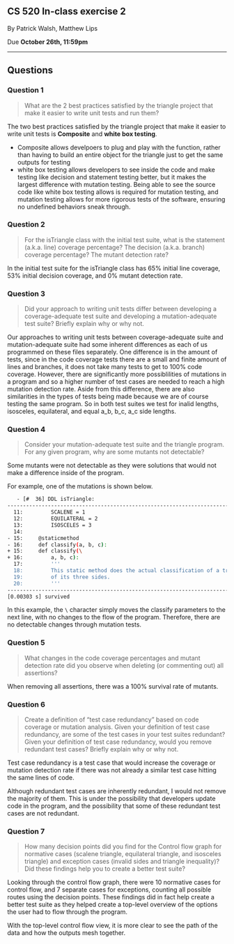 ## CS 520 In-class exercise 2

By Patrick Walsh, Matthew Lips

Due **October 26th, 11:59pm**

---

## Questions

### Question 1
> What are the 2 best practices satisfied by the triangle project that make it easier to write unit tests and run them?

The two best practices satisfied by the triangle project that make it easier to write unit tests is **Composite** and **white box testing**.
- Composite allows develpoers to plug and play with the function, rather than having to build an entire object for the triangle just to get the same outputs for testing
- white box testing allows developers to see inside the code and make testing like decision and statement testing better, but it makes the largest difference with mutation testing. Being able to see the source code like white box testing allows is required for mutation testing, and mutation testing allows for more rigorous tests of the software, ensuring no undefined behaviors sneak through.

### Question 2
> For the isTriangle class with the initial test suite, what is the statement (a.k.a. line) coverage percentage? The decision (a.k.a. branch) coverage percentage? The mutant detection rate?

In the initial test suite for the isTriangle class has 65% initial line coverage, 53% initial decision coverage, and 0% mutant detection rate.

### Question 3
> Did your approach to writing unit tests differ between developing a coverage-adequate test suite and developing a mutation-adequate test suite? Briefly explain why or why not.

Our approaches to writing unit tests between coverage-adequate suite and mutation-adequate suite had some inherent differences as each of us programmed on these files separately. One difference is in the amount of tests, since in the code coverage tests there are a small and finite amount of lines and branches, it does not take many tests to get to 100% code coverage. However, there are significantly more possiblilities of mutations in a program and so a higher number of test cases are needed to reach a high mutation detection rate. Aside from this difference, there are also similarities in the types of tests being made because we are of course testing the same program. So in both test suites we test for inalid lengths, isosceles, equilateral, and equal a_b, b_c, a_c side lengths.

### Question 4
> Consider your mutation-adequate test suite and the triangle program. For any given program, why are some mutants not detectable?

Some mutants were not detectable as they were solutions that would not make a difference inside of the program.

For example, one of the mutations is shown below.

```bash
   - [#  36] DDL isTriangle: 
--------------------------------------------------------------------------------
  11:         SCALENE = 1
  12:         EQUILATERAL = 2
  13:         ISOSCELES = 3
  14:     
- 15:     @staticmethod
- 16:     def classify(a, b, c):
+ 15:     def classify(\
+ 16:         a, b, c):
  17:         '''
  18:         This static method does the actual classification of a triangle, given the lengths
  19:         of its three sides.
  20:         '''
--------------------------------------------------------------------------------
[0.00303 s] survived
```

In this example, the `\` character simply moves the classify parameters to the next line, with no changes to the flow of the program. Therefore, there are no detectable changes through mutation tests.

### Question 5
> What changes in the code coverage percentages and mutant detection rate did you observe when deleting (or commenting out) all assertions?

When removing all assertions, there was a 100% survival rate of mutants.

### Question 6
> Create a definition of “test case redundancy” based on code coverage or mutation analysis. Given your definition of test case redundancy, are some of the test cases in your test suites redundant? Given your definition of test case redundancy, would you remove redundant test cases? Briefly explain why or why not.

Test case redundancy is a test case that would increase the coverage or mutation detection rate if there was not already a similar test case hitting the same lines of code.

Although redundant test cases are inherently redundant, I would not remove the majority of them. This is under the possibility that developers update code in the program, and the possibility that some of these redundant test cases are not redundant.

### Question 7
> How many decision points did you find for the Control flow graph for normative cases (scalene triangle, equilateral triangle, and isosceles triangle) and exception cases (invalid sides and triangle inequality)? Did these findings help you to create a better test suite?

Looking through the control flow graph, there were 10 normative cases for control flow, and 7 separate cases for exceptions, counting all possible routes using the decision points. These findings did in fact help create a better test suite as they helped create a top-level overview of the options the user had to flow through the program.

With the top-level control flow view, it is more clear to see the path of the data and how the outputs mesh together.